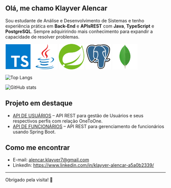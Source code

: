 ## Olá, me chamo Klayver Alencar ##

Sou estudante de Análise e Desenvolvimento de Sistemas e tenho experiência prática em **Back-End** e **APIsREST** com **Java**, **TypeScript** e **PostgreSQL**. Sempre  adquiririndo mais conhecimento para expandir a capacidade de resolver problemas. 


<p align="left">
    <img src="https://raw.githubusercontent.com/devicons/devicon/master/icons/typescript/typescript-original.svg" width="80" height="80"/>
    <img src="https://raw.githubusercontent.com/devicons/devicon/master/icons/java/java-original.svg" width="80" height="80"/>
    <img src="https://raw.githubusercontent.com/devicons/devicon/master/icons/spring/spring-original.svg" width="80" height="80"/>
    <img src="https://raw.githubusercontent.com/devicons/devicon/master/icons/postgresql/postgresql-original.svg" width="80" height="80"/>
    <img src="https://raw.githubusercontent.com/devicons/devicon/master/icons/mongodb/mongodb-original.svg" width="80" height="80"/>
</p>


![Top Langs](https://github-readme-stats.vercel.app/api/top-langs/?username=klayveralencar777&layout=compact&theme=tokyonight)

![GitHub stats](https://github-readme-stats.vercel.app/api?username=klayveralencar777&show_icons=true&theme=tokyonight)


## Projeto em destaque

- [API DE USUÁRIOS](https://github.com/klayveralencar777/usuario-perfil-api) – API REST para gestão de Usuários e seus respectivos perfis com relação OneToOne.
- [API DE FUNCIONÁRIOS](https://github.com/klayveralencar777/FULL-API-funcionarios) – API REST para gerenciamento de funcionários usando Spring Boot.





## Como me encontrar

- E-mail: alencar.klayver7@gmail.com  
- LinkedIn: https://www.linkedin.com/in/klayver-alencar-a5a0b2339/

---

Obrigado pela visita! 🚀
